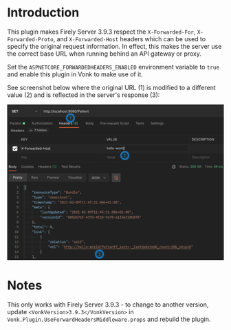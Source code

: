 # Introduction

This plugin makes Firely Server 3.9.3 respect the `X-Forwarded-For`, `X-Forwarded-Proto`, and `X-Forwarded-Host` headers which can be used to specify the original request information. In effect, this makes the server use the correct base URL when running behind an API gateway or proxy.

Set the `ASPNETCORE_FORWARDEDHEADERS_ENABLED` environment variable to `true` and enable this plugin in Vonk to make use of it.

See screenshot below where the original URL (1) is modified to a different value (2) and is reflected in the server's response (3):

![screenshot](screenshot.png)

# Notes

This only works with Firely Server 3.9.3 - to change to another version, update `<VonkVersion>3.9.3</VonkVersion>` in `Vonk.Plugin.UseForwardHeadersMiddleware.props` and rebuild the plugin.